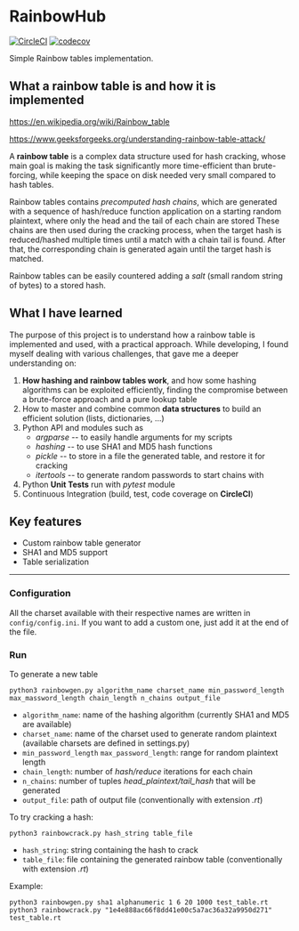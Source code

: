 # RainbowHub
[![CircleCI](https://circleci.com/gh/bobctr/rainbowhub.svg?style=svg)](https://circleci.com/gh/bobctr/rainbowhub) [![codecov](https://codecov.io/gh/bobctr/rainbowhub/branch/master/graph/badge.svg)](https://codecov.io/gh/bobctr/rainbowhub)


Simple Rainbow tables implementation.

## What a rainbow table is and how it is implemented
https://en.wikipedia.org/wiki/Rainbow_table

https://www.geeksforgeeks.org/understanding-rainbow-table-attack/

A **rainbow table** is a complex data structure used for hash cracking, whose main goal is making the task significantly more time-efficient than brute-forcing, while keeping the space on disk needed very small compared to hash tables.

Rainbow tables contains *precomputed hash chains*, which are generated with a sequence of hash/reduce function application on a starting random plaintext, where only the head and the tail of each chain are stored
These chains are then used during the cracking process, when the target hash is reduced/hashed multiple times until a match with a chain tail is found.
After that, the corresponding chain is generated again until the target hash is matched.

Rainbow tables can be easily countered adding a *salt* (small random string of bytes) to a stored hash.

## What I have learned
The purpose of this project is to understand how a rainbow table is implemented and used, with a practical approach.
While developing, I found myself dealing with various challenges, that gave me a deeper understanding on:

  1. **How hashing and rainbow tables work**, and how some hashing algorithms can be exploited efficiently, finding the compromise between a brute-force approach and a pure lookup table
  2. How to master and combine common **data structures** to build an efficient solution (lists, dictionaries, ...)
  3. Python API and modules such as
     * _argparse_ -- to easily handle arguments for my scripts
     * _hashing_ -- to use SHA1 and MD5 hash functions
     * _pickle_ -- to store in a file the generated table, and restore it for cracking
     * _itertools_ -- to generate random passwords to start chains with
  4. Python **Unit Tests** run with _pytest_ module
  5. Continuous Integration (build, test, code coverage on **CircleCI**) 

## Key features
  - Custom rainbow table generator
  - SHA1 and MD5 support
  - Table serialization
  
------

### Configuration
All the charset available with their respective names are written in ```config/config.ini```.
If you want to add a custom one, just add it at the end of the file.

### Run
To generate a new table

```
python3 rainbowgen.py algorithm_name charset_name min_password_length max_massword_length chain_length n_chains output_file
```
- ```algorithm_name```: name of the hashing algorithm (currently SHA1 and MD5 are available)
- ```charset_name```: name of the charset used to generate random plaintext (available charsets are defined in settings.py)
- ```min_password_length```
  ```max_password_length```: range for random plaintext length
- ```chain_length```: number of *hash/reduce* iterations for each chain
- ```n_chains```: number of tuples *head_plaintext/tail_hash* that will be generated
- ```output_file```: path of output file (conventionally with extension *.rt*)

To try cracking a hash:

```
python3 rainbowcrack.py hash_string table_file
```
- ```hash_string```: string containing the hash to crack
- ```table_file```: file containing the generated rainbow table (conventionally with extension *.rt*)

Example:
```
python3 rainbowgen.py sha1 alphanumeric 1 6 20 1000 test_table.rt
python3 rainbowcrack.py "1e4e888ac66f8dd41e00c5a7ac36a32a9950d271" test_table.rt
```
